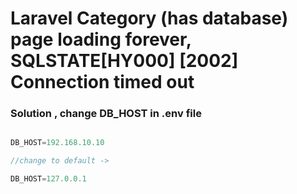 # Laravel Category (has database) page loading forever, SQLSTATE[HY000] [2002] Connection timed out

### Solution , change DB_HOST in .env file

``` javascript

DB_HOST=192.168.10.10 

//change to default ->

DB_HOST=127.0.0.1

```

